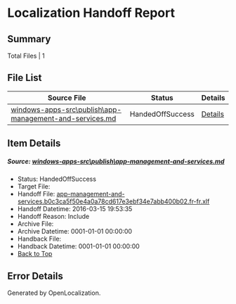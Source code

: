 # <a name='report-top'></a> Localization Handoff Report

## Summary
 Total Files | 1

## File List
 Source File | Status | Details 
 ----------- | ------ | ------- 
 [windows-apps-src\publish\app-management-and-services.md](https://github.com/Microsoft/windows-apps/blob/4063868fe9b77e1d8c5c2d8cec978017f9cfa980/windows-apps-src/publish/app-management-and-services.md) | HandedOffSuccess | [Details](#5efd82cf351c06b1753d492020c43153fe21de8a3268)

## Item Details
##### <a name='5efd82cf351c06b1753d492020c43153fe21de8a3268'></a> Source: [windows-apps-src\publish\app-management-and-services.md](https://github.com/Microsoft/windows-apps/blob/4063868fe9b77e1d8c5c2d8cec978017f9cfa980/windows-apps-src/publish/app-management-and-services.md)
* Status: HandedOffSuccess
* Target File: 
* Handoff File: [app-management-and-services.b0c3ca5f50e4a0a78cd617e3ebf34e7abb400b02.fr-fr.xlf](https://github.com/Microsoft/WDG.handoff/blob/b2d9e08b79b0d51e1d6d506872514bf6984d7537/ol-handoff/Microsoft/windows-apps.fr-fr/master/app-management-and-services.b0c3ca5f50e4a0a78cd617e3ebf34e7abb400b02.fr-fr.xlf)
* Handoff Datetime: 2016-03-15 19:53:35
* Handoff Reason: Include
* Archive File: 
* Archive Datetime: 0001-01-01 00:00:00
* Handback File: 
* Handback Datetime: 0001-01-01 00:00:00
* [Back to Top](#report-top)


## Error Details

Generated by OpenLocalization.
